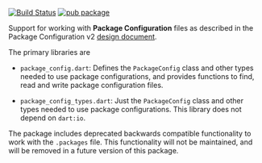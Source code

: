 [![Build Status](https://travis-ci.org/dart-lang/package_config.svg?branch=master)](https://travis-ci.org/dart-lang/package_config)
[![pub package](https://img.shields.io/pub/v/package_config.svg)](https://pub.dev/packages/package_config)

Support for working with **Package Configuration** files as described
in the Package Configuration v2 [design document](https://github.com/dart-lang/language/blob/master/accepted/future-releases/language-versioning/package-config-file-v2.md).

The primary libraries are
* `package_config.dart`:
    Defines the `PackageConfig` class and other types needed to use
    package configurations, and provides functions to find, read and
    write package configuration files.

* `package_config_types.dart`:
    Just the `PackageConfig` class and other types needed to use
    package configurations. This library does not depend on `dart:io`.

The package includes deprecated backwards compatible functionality to
work with the `.packages` file. This functionality will not be maintained,
and will be removed in a future version of this package.

